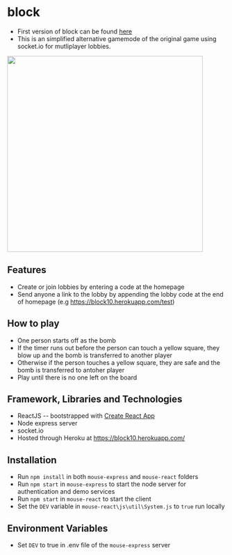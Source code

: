 # block
- First version of block can be found [here](https://github.com/mlmar/Block.git)
- This is an simplified alternative gamemode of the original game using socket.io for mutliplayer lobbies.



<img src="https://user-images.githubusercontent.com/63682846/129667450-a80c70cd-8821-4159-98e8-500f9b81a456.png" width=450/>



## Features
- Create or join lobbies by entering a code at the homepage
- Send anyone a link to the lobby by appending the lobby code at the end of homepage (e.g https://block10.herokuapp.com/test)

## How to play
- One person starts off as the bomb
- If the timer runs out before the person can touch a yellow square, they blow up and the bomb is transferred to another player
- Otherwise if the person touches a yellow square, they are safe and the bomb is transferred to antoher player
- Play until there is no one left on the board

## Framework, Libraries and Technologies
- ReactJS -- bootstrapped with [Create React App](https://github.com/facebook/create-react-app)
- Node express server
- socket.io
- Hosted through Heroku at https://block10.herokuapp.com/



## Installation
- Run `npm install` in both `mouse-express` and `mouse-react` folders
- Run `npm start` in `mouse-express` to start the node server for authentication and demo services
- Run `npm start` in `mouse-react` to start the client
- Set the `DEV` variable in  `mouse-react\js\util\System.js` to `true` run locally


## Environment Variables
- Set `DEV` to true in .env file of the `mouse-express` server